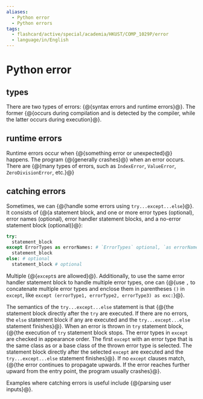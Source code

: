 ```yaml
---
aliases:
  - Python error
  - Python errors
tags:
  - flashcard/active/special/academia/HKUST/COMP_1029P/error
  - language/in/English
---
```


# Python error

## types

There are two types of errors: {@{syntax errors and runtime errors}@}. The former {@{occurs during compilation and is detected by the compiler, while the latter occurs during execution}@}. <!--SR:!2027-02-01,832,330!2027-09-23,1031,350-->

## runtime errors

Runtime errors occur when {@{something error or unexpected}@} happens. The program {@{generally crashes}@} when an error occurs. There are {@{many types of errors, such as `IndexError`, `ValueError`, `ZeroDivisionError`, etc.}@} <!--SR:!2024-12-19,246,330!2025-01-29,275,330!2025-01-18,269,330-->

## catching errors

Sometimes, we can {@{handle some errors using `try...except...else`}@}. It consists of {@{a statement block, and one or more error types (optional), error names (optional), error handler statement blocks, and a no-error statement block (optional)}@}: <!--SR:!2026-12-22,796,330!2025-10-28,458,310-->

```Python
try:
  statement_block
except ErrorTypes as errorNames: # `ErrorTypes` optional, `as errorNames` optional
  statement_block
else: # optional
  statement_block # optional
```

Multiple {@{`except`s are allowed}@}. Additionally, to use the same error handler statement block to handle multiple error types, one can {@{use `,` to concatenate multiple error types and enclose them in parentheses `()` in `except`, like `except (errorType1, errorType2, errorType3) as exc:`}@}. <!--SR:!2025-01-22,269,330!2026-07-20,673,330-->

The semantics of the `try...except...else` statement is that {@{the statement block directly after the `try` are executed. If there are no errors, the `else` statement block if any are executed and the `try...except...else` statement finishes}@}. When an error is thrown in `try` statement block, {@{the execution of `try` statement block stops. The error types in `except` are checked in appearance order. The first `except` with an error type that is the same class as or a base class of the thrown error type is selected. The statement block directly after the selected `except` are executed and the `try...except...else` statement finishes}@}. If no `except` clauses match, {@{the error continues to propagate upwards. If the error reaches further upward from the entry point, the program usually crashes}@}. <!--SR:!2026-10-28,748,330!2025-04-27,298,290!2027-05-31,914,330-->

Examples where catching errors is useful include {@{parsing user inputs}@}. <!--SR:!2027-05-01,890,330-->
